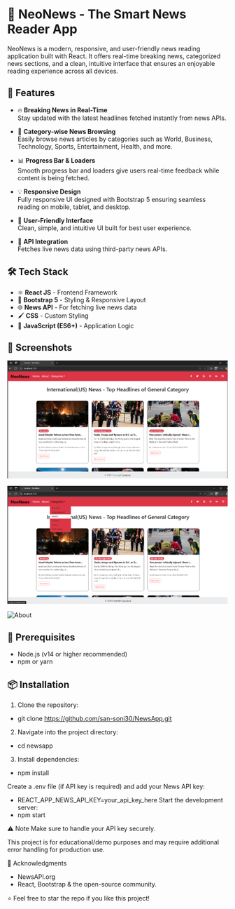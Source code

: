 # 📰 NeoNews - The Smart News Reader App

NeoNews is a modern, responsive, and user-friendly news reading application built with React. It offers real-time breaking news, categorized news sections, and a clean, intuitive interface that ensures an enjoyable reading experience across all devices.

## 🚀 Features

- 🔥 **Breaking News in Real-Time**  
  Stay updated with the latest headlines fetched instantly from news APIs.

- 📂 **Category-wise News Browsing**  
  Easily browse news articles by categories such as World, Business, Technology, Sports, Entertainment, Health, and more.

- 📊 **Progress Bar & Loaders**  
  Smooth progress bar and loaders give users real-time feedback while content is being fetched.

- 💡 **Responsive Design**  
  Fully responsive UI designed with Bootstrap 5 ensuring seamless reading on mobile, tablet, and desktop.

- 🎯 **User-Friendly Interface**  
  Clean, simple, and intuitive UI built for best user experience.

- 🔗 **API Integration**  
  Fetches live news data using third-party news APIs.

## 🛠️ Tech Stack

- ⚛ **React JS** - Frontend Framework
- 🎨 **Bootstrap 5** - Styling & Responsive Layout
- 🌐 **News API** - For fetching live news data
- 🖌 **CSS** - Custom Styling
- 🔧 **JavaScript (ES6+)** - Application Logic

## 📸 Screenshots

![Home Page](image.png)

![Categories Dropdown](image-1.png)

![About ](image3.jpeg)

## 🔑 Prerequisites

- Node.js (v14 or higher recommended)
- npm or yarn

## 📦 Installation

1. Clone the repository:
- git clone https://github.com/san-soni30/NewsApp.git

2. Navigate into the project directory:
- cd newsapp

3. Install dependencies:
- npm install

Create a .env file (if API key is required) and add your News API key:

- REACT_APP_NEWS_API_KEY=your_api_key_here
Start the development server:
- npm start

⚠️ Note
Make sure to handle your API key securely.

This project is for educational/demo purposes and may require additional error handling for production use.

🙌 Acknowledgments
- NewsAPI.org
- React, Bootstrap & the open-source community.

⭐ Feel free to star the repo if you like this project!
